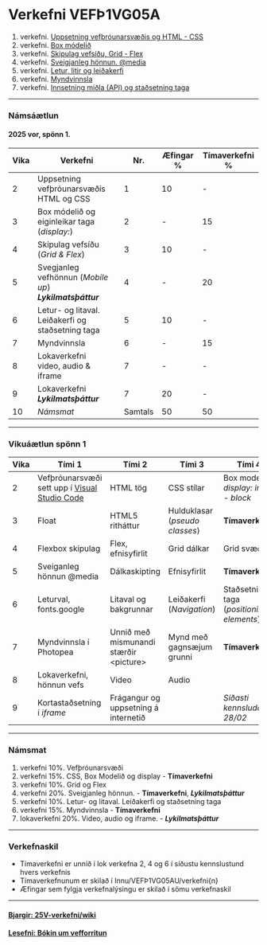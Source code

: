 # Verkefni VEFÞ1VG05A

1. verkefni. [Uppsetning vefþróunarsvæðis og HTML - CSS](Verkefni-1/)
1. verkefni. [Box módelið](Verkefni-2/) 
1. verkefni. [Skipulag vefsíðu, Grid - Flex](Verkefni-3/) 
1. verkefni. [Sveigjanleg hönnun. @media](Verkefni-4/) 
1. verkefni. [Letur, litir og leiðakerfi](Verkefni-5/README.md) 
1. verkefni. [Myndvinnsla](Verkefni-6/)
1. verkefni. [Innsetning miðla (API) og staðsetning taga](Verkefni-7/README.md) 

---

### Námsáætlun

#### 2025 vor, spönn 1. 

<!-- breitt vægi á verkefni 2 og 3 (vægi víxlast) -->

| Vika  | Verkefni  | Nr. | Æfingar % | Tímaverkefni % |
|---|---|---|---|---|
| 2 | Uppsetning vefþróunarsvæðis <br> HTML og CSS | 1  | 10 | - |
| 3 | Box módelið og eiginleikar taga (_display:_) | 2 | - | 15 |
| 4 | Skipulag vefsíðu (_Grid & Flex_) | 3  | 10 | - |
| 5 | Svegjanleg vefhönnun (_Mobile up_)<br> _**Lykilmatsþáttur**_ | 4  | - | 20 |
| 6 | Letur- og litaval.<br> Leiðakerfi og staðsetning taga | 5  | 10 | - | 
| 7 | Myndvinnsla | 6 | - | 15 |
| 8 | Lokaverkefni <br> video, audio & iframe |  7 | - | - |
| 9 | Lokaverkefni _**Lykilmatsþáttur**_ | 7 | 20 | - |
| 10 | _Námsmat_ | Samtals | 50 | 50 |

---

### Vikuáætlun spönn 1

| Vika | Tími 1  | Tími 2 | Tími 3 | Tími 4 | 
| --- | --- | --- | --- | --- | 
| 2 | Vefþróunarsvæði sett upp í [Visual Studio Code](https://code.visualstudio.com/) | HTML tög |  CSS stílar  | Box modelið, _display: inline - block_ | 
| 3 | Float | HTML5 ritháttur  | Hulduklasar (_pseudo classes_) | **Tímaverkefni** | 
| 4 | Flexbox skipulag | Flex,  efnisyfirlit | Grid dálkar | Grid svæði |   
| 5 | Sveiganleg hönnun  @media | Dálkaskipting | Efnisyfirlit | **Tímaverkefni** | 
| 6 | Leturval, fonts.google  | Litaval og bakgrunnar | Leiðakerfi (_Navigation_) | Staðsetning taga <br> (_positioning elements_) | 
| 7 | Myndvinnsla í Photopea | Unnið með mismunandi stærðir &lt;picture> | Mynd með gagnsæjum grunni  | **Tímaverkefni** |        
| 8 | Lokaverkefni, hönnun vefs | Video | Audio | 
| 9 | Kortastaðsetning í _iframe_ | Frágangur og uppsetning á internetið |  | _Síðasti kennsludagur 28/02_ |

---
 
### Námsmat

1. verkefni 10%.  Vefþróunarsvæði
1. verkefni 15%. CSS, Box Modelið og display - **Tímaverkefni**
1. verkefni 10%. Grid og Flex
1. verkefni 20%. Sveigjanleg hönnun. -  **Tímaverkefni**, _**Lykilmatsþáttur**_
1. verkefni 10%. Letur- og litaval. Leiðakerfi og staðsetning taga
1. verkefni 15%. Myndvinnsla  - **Tímaverkefni**
1. lokaverkefni 20%. Video, audio og iframe. -  _**Lykilmatsþáttur**_

---

### Verkefnaskil 

-  Tímaverkefni er unnið í lok verkefna 2, 4 og 6 í síðustu kennslustund hvers verkefnis
-  Tímaverkefnunum er skilað í Innu/VEFÞ1VG05AU/verkefni{n}
-  Æfingar sem fylgja verkefnalýsingu er skilað í sömu verkefnaskil 

---

#### [Bjargir: 25V-verkefni/wiki](https://github.com/vefgrunnur/25V_verkefni/wiki)

#### [Lesefni: Bókin um vef­forritun](https://bok.vefforritun.is/)
